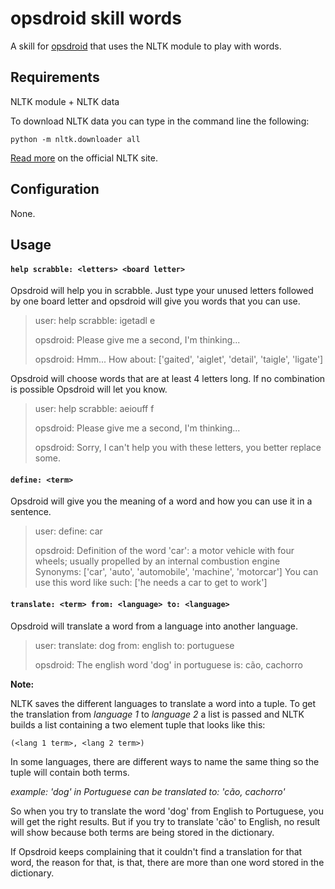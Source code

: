 # opsdroid skill words

A skill for [opsdroid](https://github.com/opsdroid/opsdroid) that uses the NLTK module to play with words.

## Requirements

NLTK module + NLTK data

To download NLTK data you can type in the command line the following:
```
python -m nltk.downloader all
```

[Read more](http://www.nltk.org/data.html) on the official NLTK site.

## Configuration

None.

## Usage

#### `help scrabble: <letters> <board letter>`

Opsdroid will help you in scrabble. Just type your unused letters followed by one board letter and opsdroid will give you words that you can use.

> user: help scrabble: igetadl e
>
> opsdroid: Please give me a second, I'm thinking...
>
> opsdroid: Hmm... How about: ['gaited', 'aiglet', 'detail', 'taigle', 'ligate']

Opsdroid will choose words that are at least 4 letters long. If no combination is possible Opsdroid will let you know.

> user: help scrabble: aeiouff f
>
> opsdroid: Please give me a second, I'm thinking...
>
> opsdroid: Sorry, I can't help you with these letters, you better replace some.

#### `define: <term>`

Opsdroid will give you the meaning of a word and how you can use it in a sentence.

> user: define: car
>
> opsdroid: 
> Definition of the word 'car': a motor vehicle with four wheels; usually propelled by an internal combustion engine 
> Synonyms: ['car', 'auto', 'automobile', 'machine', 'motorcar'] 
> You can use this word like such: ['he needs a car to get to work']

#### `translate: <term> from: <language> to: <language>`

Opsdroid will translate a word from a language into another language.

> user: translate: dog from: english to: portuguese
>
> opsdroid: The english word 'dog' in portuguese is: cão, cachorro

**Note:**

NLTK saves the different languages to translate a word into a tuple.  To get the translation from _language 1_ to _language 2_ a list is passed and NLTK builds a list containing a two element tuple that looks like this:

`(<lang 1 term>, <lang 2 term>)`

In some languages, there are different ways to name the same thing so the tuple will contain both terms. 

_example: 'dog' in Portuguese can be translated to: 'cão, cachorro'_

So when you try to translate the word 'dog' from English to Portuguese, you will get the right results. But if you try to translate 'cão' to English, no result will show because both terms are being stored in the dictionary.

If Opsdroid keeps complaining that it couldn't find a translation for that word, the reason for that, is that, there are more than one word stored in the dictionary.
